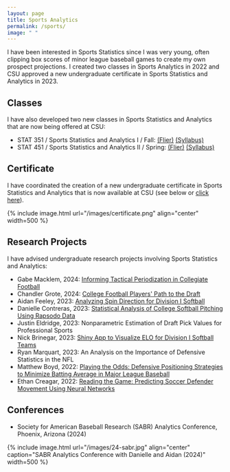 ```yaml
---
layout: page
title: Sports Analytics
permalink: /sports/
image: " "
---
```


I have been interested in Sports Statistics since I was very young, often clipping box scores of minor league baseball games to create my own prospect projections. I created two classes in Sports Analytics in 2022 and CSU approved a new undergraduate certificate in Sports Statistics and Analytics in 2023. 

## Classes

I have also developed two new classes in Sports Statistics and Analytics that are now being offered at CSU:<br>
<ul style="list-style-type:disc">
<li>STAT 351 / Sports Statistics and Analytics I / Fall: <a href="../sports1-flier.pdf">(Flier)</a> <a href="../stat351-syllabus.pdf">(Syllabus)</a></li>
    <li>STAT 451 / Sports Statistics and Analytics II / Spring: <a href="../sports2-flier.pdf">(Flier)</a> <a href="../stat451-syllabus.pdf">(Syllabus)</a></li>
</ul>

## Certificate

I have coordinated the creation of a new undergraduate certificate in Sports Statistics and Analytics that is now available at CSU (see below or <a href="/images/certificate.png">click here</a>).

{% include image.html url="/images/certificate.png" align="center" width=500 %}



## Research Projects

I have advised undergraduate research projects involving Sports Statistics and Analytics:
- Gabe Macklem, 2024: <a href="macklem-college-football.pdf">Informing Tactical Periodization in Collegiate Football</a>
- Chandler Grote, 2024: <a href="grote-college-football.pdf">College Football Players' Path to the Draft</a>
- Aidan Feeley, 2023: <a href="feeley-spin-direction.pdf">Analyzing Spin Direction for Division I Softball</a>
- Danielle Contreras, 2023: <a href="contreras-pitching-analysis.pdf">Statistical Analysis of College Softball Pitching Using Rapsodo Data</a>
- Justin Eldridge, 2023: Nonparametric Estimation of Draft Pick Values for Professional Sports
- Nick Brinegar, 2023: <a href="https://csu-statistics.shinyapps.io/D1_SoftBall_Elo/">Shiny App to Visualize ELO for Division I Softball Teams</a>
- Ryan Marquart, 2023: 
An Analysis on the Importance of Defensive Statistics in the NFL
- Matthew Boyd, 2022: 
<a href="boyd-baseball-shifting.pdf">Playing the Odds: Defensive Positioning Strategies to Minimize Batting Average in Major League Baseball</a>
- Ethan Creagar, 2022: 
<a href="creagar-soccer-tracking.pdf">Reading the Game: Predicting Soccer Defender Movement Using Neural Networks</a>

## Conferences

- Society for American Baseball Research (SABR) Analytics Conference, Phoenix, Arizona (2024)

{% include image.html url="/images/24-sabr.jpg" align="center" caption="SABR Analytics Conference with Danielle and Aidan (2024)" width=500 %}
